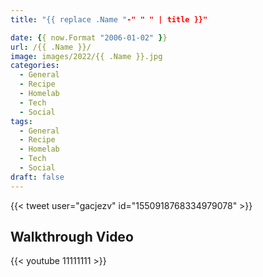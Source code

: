 ```yaml
---
title: "{{ replace .Name "-" " " | title }}"

date: {{ now.Format "2006-01-02" }}
url: /{{ .Name }}/
image: images/2022/{{ .Name }}.jpg
categories:
  - General
  - Recipe
  - Homelab
  - Tech
  - Social
tags:
  - General
  - Recipe
  - Homelab
  - Tech
  - Social
draft: false
---
```

<!--more-->

{{< tweet user="gacjezv" id="1550918768334979078" >}}






## Walkthrough Video

{{< youtube 11111111 >}}